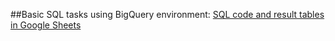 ##Basic SQL tasks using BigQuery environment:
[SQL code and result tables in Google Sheets](https://docs.google.com/spreadsheets/d/1vB6KzFG-8AtH0VVx-S2BmQqn8dn4BB0YBDId7XAYVJs/edit?usp=sharing)

